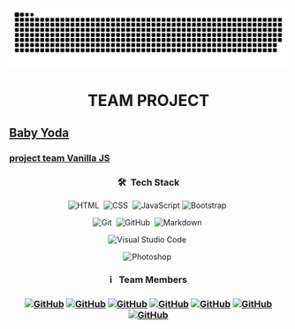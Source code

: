 
![github contribution grid snake animation](https://raw.githubusercontent.com/platane/platane/output/github-contribution-grid-snake.svg)

<h1 align="center">  TEAM PROJECT </h1>

<p align="center">
<a href="https://github.com/veraivaniuk/Team-project-Filmoteka"> 
  <h2>Baby Yoda</h2>
  <h3>project team Vanilla JS</h3>
</a>
</p>

<h3 align="center"> 🛠 &nbsp;Tech Stack  </h3>

<span align="center"> 
  
![HTML](https://img.shields.io/badge/-HTML-05122A?style=flat&logo=HTML5)&nbsp;
![CSS](https://img.shields.io/badge/-CSS-05122A?style=flat&logo=CSS3&logoColor=1572B6)&nbsp;
![JavaScript](https://img.shields.io/badge/-JavaScript-05122A?style=flat&logo=javascript)&nbsp;![Bootstrap](https://img.shields.io/badge/-Bootstrap-05122A?style=flat&logo=bootstrap&logoColor=563D7C)&nbsp;

  
![Git](https://img.shields.io/badge/-Git-05122A?style=flat&logo=git)&nbsp;
![GitHub](https://img.shields.io/badge/-GitHub-05122A?style=flat&logo=github)&nbsp;
![Markdown](https://img.shields.io/badge/-Markdown-05122A?style=flat&logo=markdown)&nbsp;

![Visual Studio Code](https://img.shields.io/badge/-Visual%20Studio%20Code-05122A?style=flat&logo=visual-studio-code&logoColor=007ACC)&nbsp;

![Photoshop](https://img.shields.io/badge/-Photoshop-05122A?style=flat&logo=adobe-photoshop)&nbsp;
</span>

<h3 align="center"> ℹ️ &nbsp; Team Members  <h3>

<a align="center" href="https://github.com/veraivaniuk">![GitHub](https://img.shields.io/badge/-Vera-05122A?style=flat&logo=github)</a>
<a align="center" href="https://github.com/Eugenia-gal">![GitHub](https://img.shields.io/badge/-Evgenia-05122A?style=flat&logo=github)</a>
<a align="center" href="https://github.com/AlexeyGrk">![GitHub](https://img.shields.io/badge/-Alexey-05122A?style=flat&logo=github)</a>
<a align="center" href="https://github.com/AndriiDorohov">![GitHub](https://img.shields.io/badge/-Andrey-05122A?style=flat&logo=github)</a>
<a align="center" href="https://github.com/denis-gavrilenko0910">![GitHub](https://img.shields.io/badge/-Denis-05122A?style=flat&logo=github)</a>
<a align="center" href="https://github.com/Yuliya-Che">![GitHub](https://img.shields.io/badge/-Yulia-05122A?style=flat&logo=github)</a>
<a align="center" href="#">![GitHub](https://img.shields.io/badge/-Valya-05122A?style=flat&logo=github)</a>
